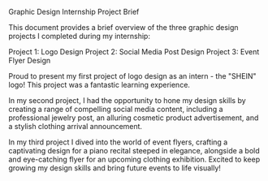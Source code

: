 Graphic Design Internship Project Brief

This document provides a brief overview of the three graphic design projects I completed during my internship:

Project 1: Logo Design
Project 2: Social Media Post Design
Project 3: Event Flyer Design

Proud to present my first project of logo design as an intern - the "SHEIN" logo! This project was a fantastic learning experience.

In my second project, I had the opportunity to hone my design skills by creating a range of compelling social media content, including a professional jewelry post, an alluring cosmetic product advertisement, and a stylish clothing arrival announcement.

In my third project I dived into the world of event flyers, crafting a captivating design for a piano recital steeped in elegance, alongside a bold and eye-catching flyer for an upcoming clothing exhibition. Excited to keep growing my design skills and bring future events to life visually! 
 
